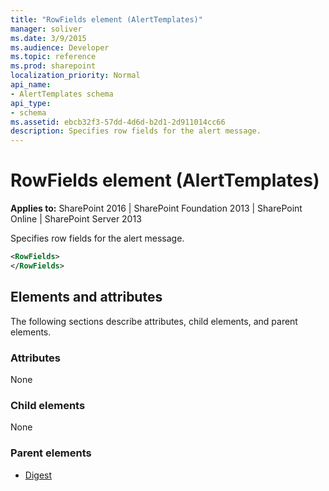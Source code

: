 ```yaml
---
title: "RowFields element (AlertTemplates)"
manager: soliver
ms.date: 3/9/2015
ms.audience: Developer
ms.topic: reference
ms.prod: sharepoint
localization_priority: Normal
api_name:
- AlertTemplates schema
api_type:
- schema
ms.assetid: ebcb32f3-57dd-4d6d-b2d1-2d911014cc66
description: Specifies row fields for the alert message.
---
```


# RowFields element (AlertTemplates)

**Applies to:** SharePoint 2016 | SharePoint Foundation 2013 | SharePoint Online | SharePoint Server 2013
  
Specifies row fields for the alert message.
  
```XML
<RowFields>
</RowFields>
```

## Elements and attributes

The following sections describe attributes, child elements, and parent elements.

### Attributes

None
  
### Child elements

None
  
### Parent elements

- [Digest](digest-element-alerttemplates.md)
   

